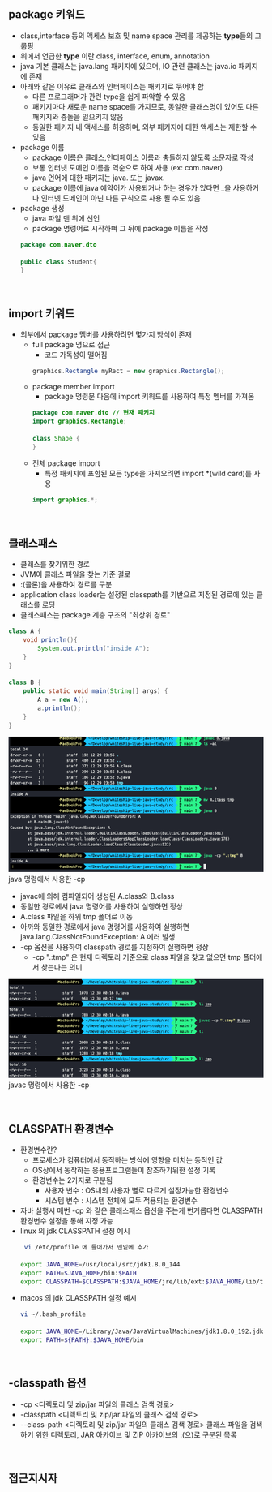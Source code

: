 ## package 키워드
- class,interface 등의 액세스 보호 및 name space 관리를 제공하는 **type**들의 그룹핑
- 위에서 언급한 **type** 이란 class, interface, enum, annotation
- java 기본 클래스는 java.lang 패키지에 있으며, IO 관련 클래스는 java.io 패키지에 존재
- 아래와 같은 이유로 클래스와 인터페이스는 패키지로 묶어야 함
  - 다른 프로그래머가 관련 type을 쉽게 파악할 수 있음
  - 패키지마다 새로운 name space를 가지므로, 동일한 클래스명이 있어도 다른 패키지와 충돌을 일으키지 않음
  - 동일한 패키지 내 액세스를 허용하며, 외부 패키지에 대한 액세스는 제한할 수 있음
- package 이름
  - package 이름은 클래스,인터페이스 이름과 충돌하지 않도록 소문자로 작성
  - 보통 인터넷 도메인 이름을 역순으로 하여 사용 (ex: com.naver)
  - java 언어에 대한 패키지는 java. 또는 javax. 
  - package 이름에 java 예약어가 사용되거나 하는 경우가 있다면 _을 사용하거나 인터넷 도메인이 아닌 다른 규칙으로 사용 될 수도 있음
- package 생성
  - java 파일 맨 위에 선언
  - package 명렁어로 시작하며 그 뒤에 package 이름을 작성
  ~~~java
  package com.naver.dto
  
  public class Student{
  }
  ~~~

</br>

## import 키워드
- 외부에서 package 멤버를 사용하려면 몇가지 방식이 존재
  - full package 명으로 접근
    - 코드 가독성이 떨어짐
     ~~~java
     graphics.Rectangle myRect = new graphics.Rectangle();
     ~~~
  - package member import
    - package 명령문 다음에 import 키워드를 사용하여 특정 멤버를 가져옴
    ~~~java
    package com.naver.dto // 현재 패키지
    import graphics.Rectangle; 
    
    class Shape {
    }
    ~~~
  - 전체 package import
    - 특정 패키지에 포함된 모든 type을 가져오려면 import *(wild card)를 사용
    ~~~java
    import graphics.*; 
    ~~~
  
</br>

## 클래스패스
- 클래스를 찾기위한 경로
- JVM이 클래스 파일을 찾는 기준 결로
- :(콜론)을 사용하여 경로를 구분
- application class loader는 설정된 classpath를 기반으로 지정된 경로에 있는 클래스를 로딩
- 클래스패스는 package 계층 구조의 "최상위 경로"
~~~java
class A {
    void println(){
        System.out.println("inside A");
    }
}

class B {
    public static void main(String[] args) {
        A a = new A();
        a.println();
    }
}
~~~
![classpath-sample](./img/classpath-sample.png)  
java 명령에서 사용한 -cp
  - javac에 의해 컴파일되어 생성된 A.class와 B.class
  - 동일한 경로에서 java 명령어를 사용하여 실행하면 정상
  - A.class 파일을 하위 tmp 폴더로 이동
  - 아까와 동일한 경로에서 java 명령어를 사용하여 실행하면 java.lang.ClassNotFoundException: A 에러 발생
  - -cp 옵션을 사용하여 classpath 경로를 지정하여 실행하면 정상
    - -cp ".:tmp" 은 현재 디렉토리 기준으로 class 파일을 찾고 없으면 tmp 폴더에서 찾는다는 의미
    
![classpath-sample2](./img/classpath-sample2.png)  
javac 명령에서 사용한 -cp

</br>

## CLASSPATH 환경변수
- 환경변수란?
  - 프로세스가 컴퓨터에서 동작하는 방식에 영향을 미치는 동적인 값
  - OS상에서 동작하는 응용프로그램들이 참조하기위한 설정 기록
  - 환경변수는 2가지로 구분됨
    - 사용자 변수 : OS내의 사용자 별로 다르게 설정가능한 환경변수
    - 시스템 변수 : 시스템 전체에 모두 적용되는 환경변수
- 자바 실행시 매번 -cp 와 같은 클래스패스 옵션을 주는게 번거롭다면 CLASSPATH 환경변수 설정을 통해 지정 가능
- linux 의 jdk CLASSPATH 설정 예시
  ~~~bash
   vi /etc/profile 에 들어가서 맨밑에 추가

  export JAVA_HOME=/usr/local/src/jdk1.8.0_144
  export PATH=$JAVA_HOME/bin:$PATH
  export CLASSPATH=$CLASSPATH:$JAVA_HOME/jre/lib/ext:$JAVA_HOME/lib/tools.jar
  ~~~
- macos 의 jdk CLASSPATH 설정 예시
  ~~~bash
  vi ~/.bash_profile

  export JAVA_HOME=/Library/Java/JavaVirtualMachines/jdk1.8.0_192.jdk/Contents/Home
  export PATH=${PATH}:$JAVA_HOME/bin
  ~~~

</br>

## -classpath 옵션
-  -cp <디렉토리 및 zip/jar 파일의 클래스 검색 경로>
-  -classpath <디렉토리 및 zip/jar 파일의 클래스 검색 경로>
-  --class-path <디렉토리 및 zip/jar 파일의 클래스 검색 경로> 클래스 파일을 검색하기 위한 디렉토리, JAR 아카이브 및 ZIP 아카이브의 :(으)로 구분된 목록

</br>

## 접근지시자
